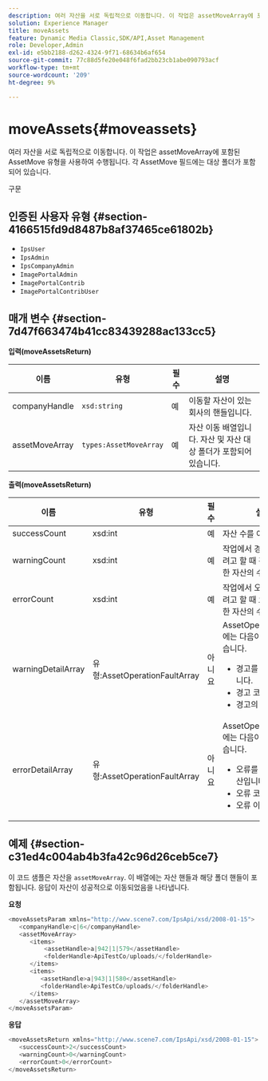 ```yaml
---
description: 여러 자산을 서로 독립적으로 이동합니다. 이 작업은 assetMoveArray에 포함된 AssetMove 유형을 사용하여 수행됩니다. 각 AssetMove 필드에는 대상 폴더가 포함되어 있습니다.
solution: Experience Manager
title: moveAssets
feature: Dynamic Media Classic,SDK/API,Asset Management
role: Developer,Admin
exl-id: e5bb2188-d262-4324-9f71-68634b6af654
source-git-commit: 77c88d5fe20e048f6fad2bb23cb1abe090793acf
workflow-type: tm+mt
source-wordcount: '209'
ht-degree: 9%

---
```


# moveAssets{#moveassets}

여러 자산을 서로 독립적으로 이동합니다. 이 작업은 assetMoveArray에 포함된 AssetMove 유형을 사용하여 수행됩니다. 각 AssetMove 필드에는 대상 폴더가 포함되어 있습니다.

구문

## 인증된 사용자 유형 {#section-4166515fd9d8487b8af37465ce61802b}

* `IpsUser`
* `IpsAdmin`
* `IpsCompanyAdmin`
* `ImagePortalAdmin`
* `ImagePortalContrib`
* `ImagePortalContribUser`

## 매개 변수 {#section-7d47f663474b41cc83439288ac133cc5}

**입력(moveAssetsReturn)**

| 이름 | 유형 | 필수 | 설명 |
|---|---|---|---|
| companyHandle | `xsd:string` | 예 | 이동할 자산이 있는 회사의 핸들입니다. |
| assetMoveArray | `types:AssetMoveArray` | 예 | 자산 이동 배열입니다. 자산 및 자산 대상 폴더가 포함되어 있습니다. |

**출력(moveAssetsReturn)**

<table id="table_FD902FAB4F98413C8A051270ADD7D9C7"> 
 <thead> 
  <tr> 
   <th colname="col1" class="entry"> 이름 </th> 
   <th colname="col2" class="entry"> 유형 </th> 
   <th colname="col3" class="entry"> 필수 </th> 
   <th colname="col4" class="entry"> 설명 </th> 
  </tr> 
 </thead>
 <tbody> 
  <tr> 
   <td colname="col1"> <span class="codeph"> <span class="varname"> successCount</span> </span> </td> 
   <td colname="col2"> <span class="codeph"> xsd:int</span> </td> 
   <td colname="col3"> 예 </td> 
   <td colname="col4"> 자산 수를 이동했습니다. </td> 
  </tr> 
  <tr> 
   <td colname="col1"> <span class="codeph"> <span class="varname"> warningCount</span> </span> </td> 
   <td colname="col2"> <span class="codeph"> xsd:int</span> </td> 
   <td colname="col3"> 예 </td> 
   <td colname="col4"> 작업에서 경고를 이동하려고 할 때 경고를 생성한 자산의 수입니다. </td> 
  </tr> 
  <tr> 
   <td colname="col1"> <span class="codeph"> <span class="varname"> errorCount</span> </span> </td> 
   <td colname="col2"> <span class="codeph"> xsd:int</span> </td> 
   <td colname="col3"> 예 </td> 
   <td colname="col4"> 작업에서 오류를 이동하려고 할 때 오류를 생성한 자산의 수입니다. </td> 
  </tr> 
  <tr> 
   <td colname="col1"> <span class="codeph"> <span class="varname"> warningDetailArray</span> </span> </td> 
   <td colname="col2"> <span class="codeph"> 유형:AssetOperationFaultArray</span> </td> 
   <td colname="col3"> 아니요 </td> 
   <td colname="col4"> <span class="codeph"> AssetOperationFaults</span>에는 다음이 포함되어 있습니다. 
    <ul id="ul_689F4A87A68140F18DFB43868226A409"> 
     <li id="li_274C8BF5932F4AF584AA92F25E0F33C6">경고를 던진 자산입니다. </li> 
     <li id="li_5CC4A9120CA94F968CAF0D0135C49E0A">경고 코드. </li> 
     <li id="li_AEC91FA68B2E43BC8BAA108C743F5667">경고의 이유. </li> 
    </ul> </td> 
  </tr> 
  <tr> 
   <td colname="col1"> <span class="codeph"> <span class="varname"> errorDetailArray</span> </span> </td> 
   <td colname="col2"> <span class="codeph"> 유형:AssetOperationFaultArray</span> </td> 
   <td colname="col3"> 아니요 </td> 
   <td colname="col4"> <span class="codeph"> AssetOperationFaults</span>에는 다음이 포함되어 있습니다. 
    <ul id="ul_C397BC384A134F429D01ADA28DF2E097"> 
     <li id="li_EAEBB5F539164480BA9EAA7C8FFBF69A">오류를 발생시킨 자산입니다. </li> 
     <li id="li_F96D5FBB2F7A402AA36D8DFA3971391D">오류 코드. </li> 
     <li id="li_F610415E416F43DDA4B1DBF1897E2F61">오류 이유. </li> 
    </ul> </td> 
  </tr> 
 </tbody> 
</table>

## 예제 {#section-c31ed4c004ab4b3fa42c96d26ceb5ce7}

이 코드 샘플은 자산을 `assetMoveArray`. 이 배열에는 자산 핸들과 해당 폴더 핸들이 포함됩니다. 응답이 자산이 성공적으로 이동되었음을 나타냅니다.

**요청**

```java
<moveAssetsParam xmlns="http://www.scene7.com/IpsApi/xsd/2008-01-15">
   <companyHandle>c|6</companyHandle>
   <assetMoveArray>
      <items>
          <assetHandle>a|942|1|579</assetHandle>
          <folderHandle>ApiTestCo/uploads/</folderHandle>
      </items>
      <items>
         <assetHandle>a|943|1|580</assetHandle>
         <folderHandle>ApiTestCo/uploads/</folderHandle>
      </items>
   </assetMoveArray>
</moveAssetsParam>
```

**응답**

```java
<moveAssetsReturn xmlns="http://www.scene7.com/IpsApi/xsd/2008-01-15">
   <successCount>2</successCount>
   <warningCount>0</warningCount>
   <errorCount>0</errorCount>
</moveAssetsReturn>
```
